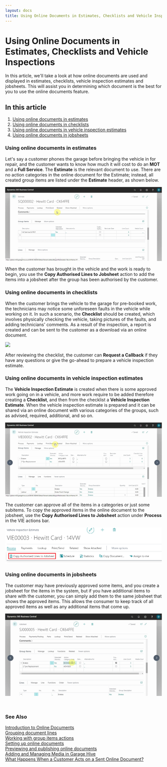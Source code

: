 ```yaml
---
layout: docs
title: Using Online Documents in Estimates, Checklists and Vehicle Inspection Estimate
---
```


# Using Online Documents in Estimates, Checklists and Vehicle Inspections

In this article, we'll take a look at how online documents are used and displayed in estimates, checklists, vehicle inspection estimates and jobsheets. This will assist you in determining which document is the best for you to use the online documents feature.

## In this article
1. [Using online documents in estimates](#using-online-documents-in-estimates)
2. [Using online documents in checklists](#using-online-documents-in-checklists)
3. [Using online documents in vehicle inspection estimates](#using-online-documents-in-vehicle-inspection-estimates)
4. [Using online documents in jobsheets](#using-online-documents-in-jobsheets)

### Using online documents in estimates
Let's say a customer phones the garage before bringing the vehicle in for repair, and the customer wants to know how much it will cost to do an **MOT** and a **Full Service**. The **Estimate** is the relevant document to use. There are no action categories in the online document for the Estimate; instead, all created group items are listed under the **Estimate** header, as shown below.

![](media/garagehive-online-documents-using-in-estimates.gif)

When the customer has brought in the vehicle and the work is ready to begin, you use the **Copy Authorised Lines to Jobsheet** action to add the items into a jobsheet after the group has been authorised by the customer.

### Using online documents in checklists
When the customer brings the vehicle to the garage for pre-booked work, the technicians may notice some unforeseen faults in the vehicle while working on it. In such a scenario, the **Checklist** should be created, which involves physically checking the vehicle, taking pictures of the faults, and adding technicians' comments. As a result of the inspection, a report is created and can be sent to the customer as a download via an online document.

![](media/garagehive-online-documents-using-in-checklists.gif)

After reviewing the checklist, the customer can **Request a Callback** if they have any questions or give the go-ahead to prepare a vehicle inspection estimate.

### Using online documents in vehicle inspection estimates
The **Vehicle Inspection Estimate** is created when there is some approved work going on in a vehicle, and more work require to be added therefore creating a **Checklist**, and then from the checklist a **Vehicle Inspection Estimate**. When the vehicle inspection estimate is prepared and it can be shared via an online document with various categories of the groups, such as advised, required, additional, and so on.

![](media/garagehive-online-documents-using-in-vehicle-inspection-estimates.gif)

The customer can approve all of the items in a categories or just some subitems. To copy the approved items in the online document to the jobsheet, use the **Copy Authorised Lines to Jobsheet** action under **Process** in the VIE actions bar.

![](media/garagehive-online-documents-using-in-vehicle-inspection-estimate1.png)

### Using online documents in jobsheets
The customer may have previously approved some items, and you create a jobsheet for the items in the system, but if you have additional items to share with the customer, you can simply add them to the same jobsheet that shows the approved items. This allows the consumer to keep track of all approved items as well as any additional items that come up.

![](media/garagehive-online-documents-using-in-jobsheets1.gif)

<br>

### **See Also**

[Introduction to Online Documents](garagehive-online-documents-introduction.html) \
[Grouping document lines](garagehive-group-items-grouping-document-lines.html) \
[Working with group items actions](garagehive-group-items-working-with-group-items-actions.html) \
[Setting up online documents](garagehive-online-documents-setting-up-online-documents.html) \
[Previewing and publishing online documents](garagehive-online-documents-previewing-and-publishing-online-documents.html) \
[Adding and Managing Media in Garage Hive](garagehive-online-documents-adding-and-managing-media.html) \
[What Happens When a Customer Acts on a Sent Online Document?](garagehive-online-documents-what-happens-for-customers-actions.html)
